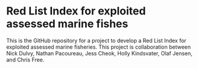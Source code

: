 # Red List Index for exploited assessed marine fishes

This is the GitHub repository for a project to develop a Red List Index for exploited assessed marine fisheries. This project is collaboration between Nick Dulvy, Nathan Pacoureau, Jess Cheok, Holly Kindsvater, Olaf Jensen, and Chris Free.
